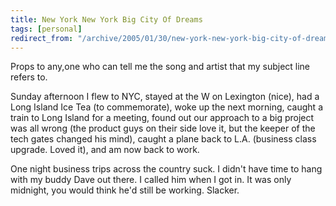 ```yaml
---
title: New York New York Big City Of Dreams
tags: [personal]
redirect_from: "/archive/2005/01/30/new-york-new-york-big-city-of-dreams.aspx/"
---
```


Props to any,one who can tell me the song and artist that my subject
line refers to.

Sunday afternoon I flew to NYC, stayed at the W on Lexington (nice), had
a Long Island Ice Tea (to commemorate), woke up the next morning, caught
a train to Long Island for a meeting, found out our approach to a big
project was all wrong (the product guys on their side love it, but the
keeper of the tech gates changed his mind), caught a plane back to L.A.
(business class upgrade. Loved it), and am now back to work.

One night business trips across the country suck. I didn't have time to
hang with my buddy Dave out there. I called him when I got in. It was
only midnight, you would think he'd still be working. Slacker.

